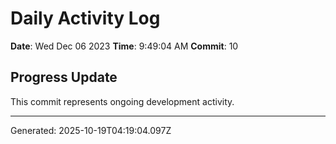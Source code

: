 # Daily Activity Log

**Date**: Wed Dec 06 2023
**Time**: 9:49:04 AM
**Commit**: 10

## Progress Update

This commit represents ongoing development activity.

---
Generated: 2025-10-19T04:19:04.097Z
